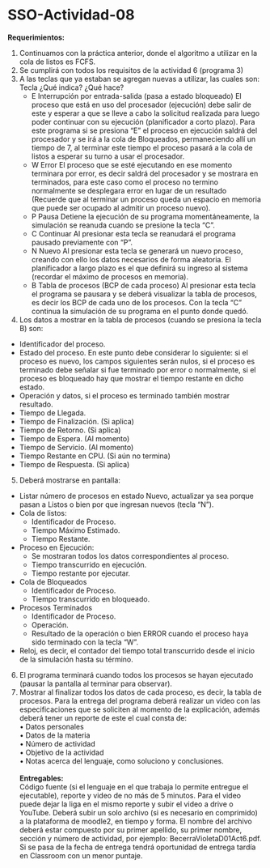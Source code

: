 # SSO-Actividad-08
**Requerimientos:**<br>
1. Continuamos con la práctica anterior, donde el algoritmo a utilizar en la cola de listos es FCFS.
2. Se cumplirá con todos los requisitos de la actividad 6 (programa 3)
3. A las teclas que ya estaban se agregan nuevas a utilizar, las cuales son:
Tecla ¿Qué indica? ¿Qué hace?
    -	E Interrupción por entrada-salida (pasa a estado bloqueado) El proceso que está en uso del procesador (ejecución) debe salir de este y esperar a que se lleve a cabo la solicitud realizada para luego poder continuar con su ejecución (planificador a corto plazo). Para este programa si se presiona “E” el proceso en ejecución saldrá del procesador y se irá a la cola de Bloqueados, permaneciendo allí un tiempo de 7, al terminar este tiempo el proceso pasará a la cola de listos a esperar su turno a usar el procesador.
    -	W Error El proceso que se esté ejecutando en ese momento terminara por error, es decir saldrá del procesador y se mostrara en terminados, para este caso como el proceso no termino normalmente se desplegara error en lugar de un resultado (Recuerde que al terminar un proceso queda un espacio en memoria que puede ser ocupado al admitir un proceso nuevo).
    -	P Pausa Detiene la ejecución de su programa momentáneamente, la simulación se reanuda cuando se presione la tecla “C”.
    -	C Continuar Al presionar esta tecla se reanudará el programa pausado previamente con “P”.
    - N Nuevo Al presionar esta tecla se generará un nuevo proceso, creando con ello los datos necesarios de forma aleatoria. El planificador a largo plazo es el que definirá su ingreso al sistema (recordar el máximo de procesos en memoria).
    - B Tabla de procesos (BCP de cada proceso) Al presionar esta tecla el programa se pausara y se deberá visualizar la tabla de procesos, es decir los BCP de cada uno de los procesos. Con la tecla “C” continua la simulación de su programa en el punto donde quedó.
4. Los datos a mostrar en la tabla de procesos (cuando se presiona la tecla B) son:
- Identificador del proceso.
- Estado del proceso. En este punto debe considerar lo siguiente: si el proceso es nuevo, los campos siguientes serán nulos, si el proceso es terminado debe señalar si fue terminado por error o normalmente, si el proceso es bloqueado hay que mostrar el tiempo restante en dicho estado.
- Operación y datos, si el proceso es terminado también mostrar resultado.
- Tiempo de Llegada.
- Tiempo de Finalización. (Si aplica)
- Tiempo de Retorno. (Si aplica)
- Tiempo de Espera. (Al momento)
- Tiempo de Servicio. (Al momento)
- Tiempo Restante en CPU. (Si aún no termina)
- Tiempo de Respuesta. (Si aplica)
5. Deberá mostrarse en pantalla:
- Listar número de procesos en estado Nuevo, actualizar ya sea porque pasan a Listos o bien por que ingresan nuevos (tecla “N”).
- Cola de listos:
    - Identificador de Proceso.
    - Tiempo Máximo Estimado.
    - Tiempo Restante.
- Proceso en Ejecución:
    - Se mostraran todos los datos correspondientes al proceso.
    - Tiempo transcurrido en ejecución.
    - Tiempo restante por ejecutar.
- Cola de Bloqueados
    - Identificador de Proceso.
    - Tiempo transcurrido en bloqueado.
- Procesos Terminados
    - Identificador de Proceso.
    - Operación.
    - Resultado de la operación o bien ERROR cuando el proceso haya sido terminado con la tecla “W”.
- Reloj, es decir, el contador del tiempo total transcurrido desde el inicio de la simulación hasta su término.
6. El programa terminará cuando todos los procesos se hayan ejecutado (pausar la pantalla al terminar para observar).
7. Mostrar al finalizar todos los datos de cada proceso, es decir, la tabla de procesos.
Para la entrega del programa deberá realizar un video con las especificaciones que se soliciten al momento de la explicación, además deberá tener un reporte de este el cual consta de:<br>
• Datos personales<br>
• Datos de la materia<br>
• Número de actividad<br>
• Objetivo de la actividad<br>
• Notas acerca del lenguaje, como soluciono y conclusiones. <br><br>
**Entregables:**<br>
Código fuente (si el lenguaje en el que trabaja lo permite entregue el ejecutable), reporte y video de no más de 5 minutos. Para el video puede dejar la liga en el mismo reporte y subir el video a drive o YouTube. Deberá subir un solo archivo (si es necesario en comprimido) a la plataforma de moodle2, en tiempo y forma. El nombre del archivo deberá estar compuesto por su primer apellido, su primer nombre, sección y número de actividad, por ejemplo: BecerraVioletaD01Act6.pdf. Si se pasa de la fecha de entrega tendrá oportunidad de entrega tardía en Classroom con un menor puntaje.
